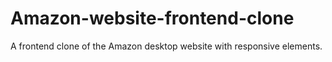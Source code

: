 # Amazon-website-frontend-clone
A frontend clone of the Amazon desktop website with responsive elements.
